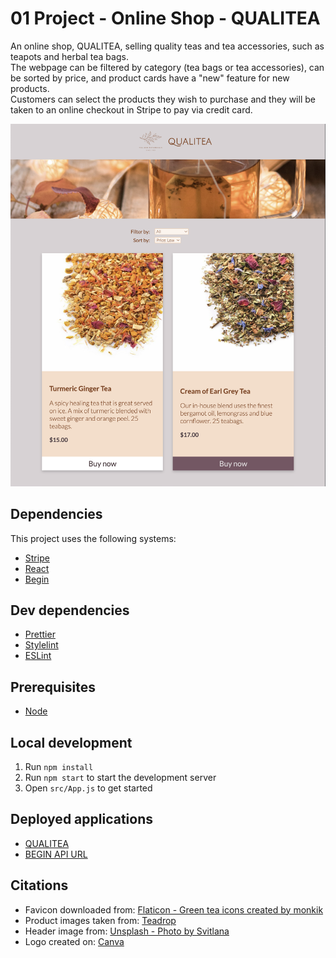 # 01 Project - Online Shop - QUALITEA

An online shop, QUALITEA, selling quality teas and tea accessories, such as teapots and herbal tea bags.\
The webpage can be filtered by category (tea bags or tea accessories), can be sorted by price, and product cards have a "new" feature for new products.\
Customers can select the products they wish to purchase and they will be taken to an online checkout in Stripe to pay via credit card.

![Screenshot of QUALITEA website](screenshot-qualitea-tablet.png)

## Dependencies

This project uses the following systems:

- [Stripe](https://stripe.com/)
- [React](https://github.com/facebook/react)
- [Begin](https://begin.com/)

## Dev dependencies

- [Prettier](https://prettier.io/)
- [Stylelint](https://stylelint.io/)
- [ESLint](https://eslint.org/)

## Prerequisites

- [Node](https://nodejs.org/)

## Local development

1. Run `npm install`
2. Run `npm start` to start the development server
3. Open `src/App.js` to get started

## Deployed applications

- [QUALITEA](https://qualitea.netlify.app/)
- [BEGIN API URL](https://music-2o5-staging.begin.app)

## Citations

- Favicon downloaded from: [Flaticon - Green tea icons created by monkik](https://www.flaticon.com/free-icons/green-tea)
- Product images taken from: [Teadrop](https://www.teadrop.com.au/)
- Header image from: [Unsplash - Photo by Svitlana](https://unsplash.com/@kekse_und_ich?utm_source=unsplash&utm_medium=referral&utm_content=creditCopyText)
- Logo created on: [Canva](https://www.canva.com/)
